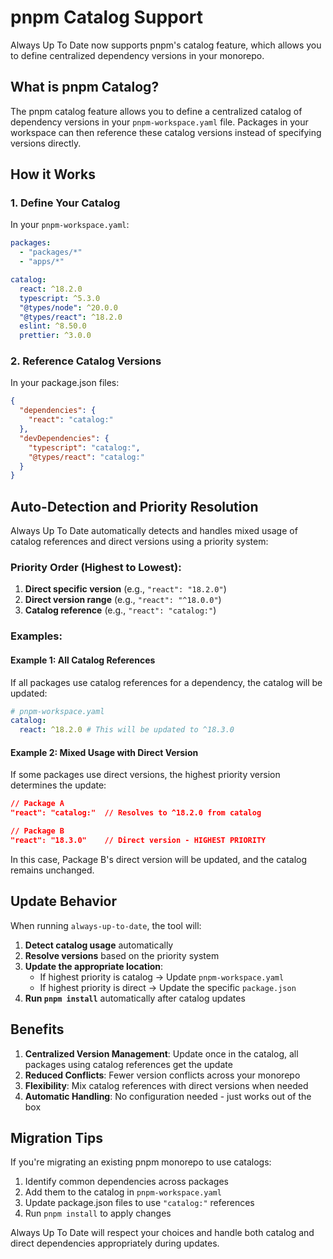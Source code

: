 # pnpm Catalog Support

Always Up To Date now supports pnpm's catalog feature, which allows you to define centralized dependency versions in your monorepo.

## What is pnpm Catalog?

The pnpm catalog feature allows you to define a centralized catalog of dependency versions in your `pnpm-workspace.yaml` file. Packages in your workspace can then reference these catalog versions instead of specifying versions directly.

## How it Works

### 1. Define Your Catalog

In your `pnpm-workspace.yaml`:

```yaml
packages:
  - "packages/*"
  - "apps/*"

catalog:
  react: ^18.2.0
  typescript: ^5.3.0
  "@types/node": ^20.0.0
  "@types/react": ^18.2.0
  eslint: ^8.50.0
  prettier: ^3.0.0
```

### 2. Reference Catalog Versions

In your package.json files:

```json
{
  "dependencies": {
    "react": "catalog:"
  },
  "devDependencies": {
    "typescript": "catalog:",
    "@types/react": "catalog:"
  }
}
```

## Auto-Detection and Priority Resolution

Always Up To Date automatically detects and handles mixed usage of catalog references and direct versions using a priority system:

### Priority Order (Highest to Lowest):

1. **Direct specific version** (e.g., `"react": "18.2.0"`)
2. **Direct version range** (e.g., `"react": "^18.0.0"`)
3. **Catalog reference** (e.g., `"react": "catalog:"`)

### Examples:

#### Example 1: All Catalog References

If all packages use catalog references for a dependency, the catalog will be updated:

```yaml
# pnpm-workspace.yaml
catalog:
  react: ^18.2.0 # This will be updated to ^18.3.0
```

#### Example 2: Mixed Usage with Direct Version

If some packages use direct versions, the highest priority version determines the update:

```json
// Package A
"react": "catalog:"  // Resolves to ^18.2.0 from catalog

// Package B
"react": "18.3.0"    // Direct version - HIGHEST PRIORITY
```

In this case, Package B's direct version will be updated, and the catalog remains unchanged.

## Update Behavior

When running `always-up-to-date`, the tool will:

1. **Detect catalog usage** automatically
2. **Resolve versions** based on the priority system
3. **Update the appropriate location**:
   - If highest priority is catalog → Update `pnpm-workspace.yaml`
   - If highest priority is direct → Update the specific `package.json`
4. **Run `pnpm install`** automatically after catalog updates

## Benefits

1. **Centralized Version Management**: Update once in the catalog, all packages using catalog references get the update
2. **Reduced Conflicts**: Fewer version conflicts across your monorepo
3. **Flexibility**: Mix catalog references with direct versions when needed
4. **Automatic Handling**: No configuration needed - just works out of the box

## Migration Tips

If you're migrating an existing pnpm monorepo to use catalogs:

1. Identify common dependencies across packages
2. Add them to the catalog in `pnpm-workspace.yaml`
3. Update package.json files to use `"catalog:"` references
4. Run `pnpm install` to apply changes

Always Up To Date will respect your choices and handle both catalog and direct dependencies appropriately during updates.
